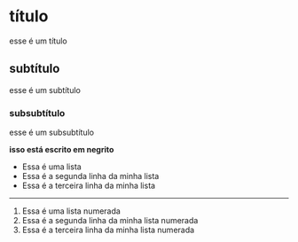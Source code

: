 # título
esse é um título
## subtítulo
esse é um subtítulo
### subsubtítulo
esse é um subsubtítulo

**isso está escrito em negrito**

- Essa é uma lista
- Essa é a segunda linha da minha lista
- Essa é a terceira linha da minha lista
---
1. Essa é uma lista numerada
2. Essa é a segunda linha da minha lista numerada
3. Essa é a terceira linha da minha lista numerada